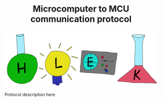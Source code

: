 # <p align="center">Microcomputer to MCU communication protocol</p>
<p align="center"><img src="../doc/images/hlek.svg"></p>


Protocol description here
